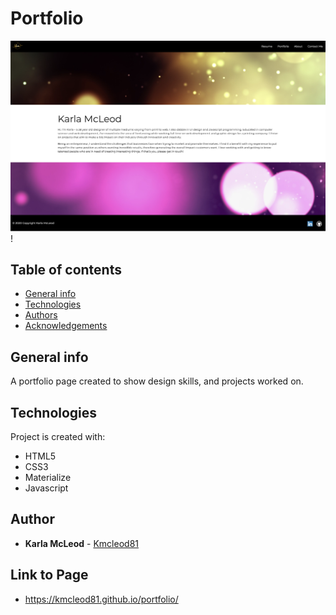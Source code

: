 # Portfolio

![Algorithm schema](./assets/images/portfolio.png)!

## Table of contents
* [General info](#general-info)
* [Technologies](#technologies)
* [Authors](#authors)
* [Acknowledgements](#Acknowledgements)

## General info
A portfolio page created to show design skills, and projects worked on.
    
## Technologies
Project is created with:
* HTML5
* CSS3
* Materialize
* Javascript
    

## Author

* **Karla McLeod** - [Kmcleod81](https://github.com/Kmcleod81)

## Link to Page

* https://kmcleod81.github.io/portfolio/
